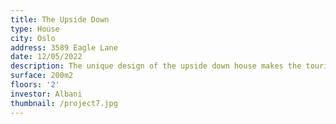 ```yaml
---
title: The Upside Down
type: House
city: Oslo
address: 3589 Eagle Lane
date: 12/05/2022
description: The unique design of the upside down house makes the tourists go crazy !!!
surface: 200m2
floors: '2'
investor: Albani
thumbnail: /project7.jpg
---
```


